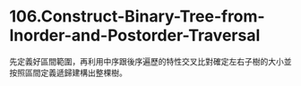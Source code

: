 # 106.Construct-Binary-Tree-from-Inorder-and-Postorder-Traversal

先定義好區間範圍，再利用中序跟後序遍歷的特性交叉比對確定左右子樹的大小並按照區間定義遞歸建構出整棵樹。
